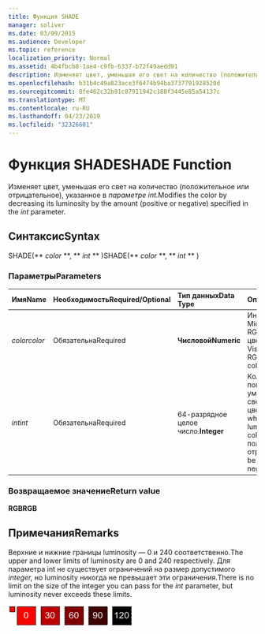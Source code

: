 ```yaml
---
title: Функция SHADE
manager: soliver
ms.date: 03/09/2015
ms.audience: Developer
ms.topic: reference
localization_priority: Normal
ms.assetid: 4b4fbcb8-1ae4-c9fb-6337-b72f49aedd91
description: Изменяет цвет, уменьшая его свет на количество (положительное или отрицательное), указанное в параметре int.
ms.openlocfilehash: b31b4c49a823ace3f6474b94ba3737791928520d
ms.sourcegitcommit: 8fe462c32b91c87911942c188f3445e85a54137c
ms.translationtype: MT
ms.contentlocale: ru-RU
ms.lasthandoff: 04/23/2019
ms.locfileid: "32326601"
---
```

# <a name="shade-function"></a><span data-ttu-id="266aa-103">Функция SHADE</span><span class="sxs-lookup"><span data-stu-id="266aa-103">SHADE Function</span></span>

<span data-ttu-id="266aa-104">Изменяет цвет, уменьшая его свет на количество (положительное или отрицательное), указанное в _параметре int._</span><span class="sxs-lookup"><span data-stu-id="266aa-104">Modifies the color by decreasing its luminosity by the amount (positive or negative) specified in the  _int_ parameter.</span></span> 
  
## <a name="syntax"></a><span data-ttu-id="266aa-105">Синтаксис</span><span class="sxs-lookup"><span data-stu-id="266aa-105">Syntax</span></span>

<span data-ttu-id="266aa-106">SHADE(\*\* *color* \*\*, \*\* *int* \*\* )</span><span class="sxs-lookup"><span data-stu-id="266aa-106">SHADE(\*\* *color* \*\*, \*\* *int* \*\* )</span></span> 
  
### <a name="parameters"></a><span data-ttu-id="266aa-107">Параметры</span><span class="sxs-lookup"><span data-stu-id="266aa-107">Parameters</span></span>

|<span data-ttu-id="266aa-108">**Имя**</span><span class="sxs-lookup"><span data-stu-id="266aa-108">**Name**</span></span>|<span data-ttu-id="266aa-109">**Необходимость**</span><span class="sxs-lookup"><span data-stu-id="266aa-109">**Required/Optional**</span></span>|<span data-ttu-id="266aa-110">**Тип данных**</span><span class="sxs-lookup"><span data-stu-id="266aa-110">**Data Type**</span></span>|<span data-ttu-id="266aa-111">**Описание**</span><span class="sxs-lookup"><span data-stu-id="266aa-111">**Description**</span></span>|
|:-----|:-----|:-----|:-----|
| <span data-ttu-id="266aa-112">_color_</span><span class="sxs-lookup"><span data-stu-id="266aa-112">_color_</span></span> <br/> |<span data-ttu-id="266aa-113">Обязательна</span><span class="sxs-lookup"><span data-stu-id="266aa-113">Required</span></span>  <br/> |<span data-ttu-id="266aa-114">**Числовой**</span><span class="sxs-lookup"><span data-stu-id="266aa-114">**Numeric**</span></span> <br/> |<span data-ttu-id="266aa-115">Индекс цвета Microsoft Visio или RGB-значение цвета.</span><span class="sxs-lookup"><span data-stu-id="266aa-115">The Microsoft Visio color index or RGB value of the color.</span></span>  <br/> |
| <span data-ttu-id="266aa-116">_int_</span><span class="sxs-lookup"><span data-stu-id="266aa-116">_int_</span></span> <br/> |<span data-ttu-id="266aa-117">Обязательна</span><span class="sxs-lookup"><span data-stu-id="266aa-117">Required</span></span>  <br/> |<span data-ttu-id="266aa-118">64-разрядное целое число.</span><span class="sxs-lookup"><span data-stu-id="266aa-118">**Integer**</span></span> <br/> |<span data-ttu-id="266aa-119">Количество, с помощью которого уменьшается светоугость цвета.</span><span class="sxs-lookup"><span data-stu-id="266aa-119">The amount by which to decrease the luminosity of the color.</span></span> <span data-ttu-id="266aa-120">Может быть положительным или отрицательным.</span><span class="sxs-lookup"><span data-stu-id="266aa-120">Can be positive or negative.</span></span>  <br/> |
   
### <a name="return-value"></a><span data-ttu-id="266aa-121">Возвращаемое значение</span><span class="sxs-lookup"><span data-stu-id="266aa-121">Return value</span></span>

 <span data-ttu-id="266aa-122">**RGB**</span><span class="sxs-lookup"><span data-stu-id="266aa-122">**RGB**</span></span>
  
## <a name="remarks"></a><span data-ttu-id="266aa-123">Примечания</span><span class="sxs-lookup"><span data-stu-id="266aa-123">Remarks</span></span>

<span data-ttu-id="266aa-124">Верхние и нижние границы luminosity — 0 и 240 соответственно.</span><span class="sxs-lookup"><span data-stu-id="266aa-124">The upper and lower limits of luminosity are 0 and 240 respectively.</span></span> <span data-ttu-id="266aa-125">Для параметра int не существует ограничений на размер допустимого  _integer,_ но luminosity никогда не превышает эти ограничения.</span><span class="sxs-lookup"><span data-stu-id="266aa-125">There is no limit on the size of the integer you can pass for the  _int_ parameter, but luminosity never exceeds these limits.</span></span> 
  
![Верхние и нижние границы luminosity](media/image199_ZA10173627.gif)
  

